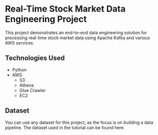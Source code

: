# Real-Time Stock Market Data Engineering Project

This project demonstrates an end-to-end data engineering solution for processing real-time stock market data using Apache Kafka and various AWS services.

## Technologies Used

* Python
* AWS
  * S3
  * Athena
  * Glue Crawler
  * EC2

## Dataset
You can use any dataset for this project, as the focus is on building a data pipeline. The dataset used in the tutorial can be found here.